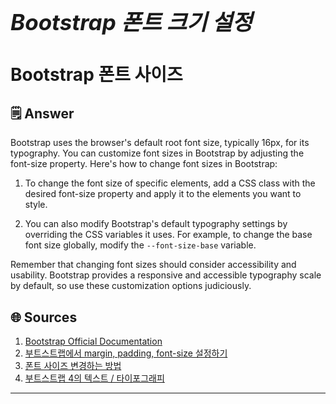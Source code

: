 # **<span style="font-size: 35px; font-style: italic;">Bootstrap 폰트 크기 설정</span>**

# Bootstrap 폰트 사이즈

## 🗒️ Answer
Bootstrap uses the browser's default root font size, typically 16px, for its typography. You can customize font sizes in Bootstrap by adjusting the font-size property. Here's how to change font sizes in Bootstrap:

1. To change the font size of specific elements, add a CSS class with the desired font-size property and apply it to the elements you want to style.

2. You can also modify Bootstrap's default typography settings by overriding the CSS variables it uses. For example, to change the base font size globally, modify the `--font-size-base` variable.

Remember that changing font sizes should consider accessibility and usability. Bootstrap provides a responsive and accessible typography scale by default, so use these customization options judiciously.

## 🌐 Sources
1. [Bootstrap Official Documentation](https://getbootstrap.kr/docs/5.0/content/typography/)
2. [부트스트랩에서 margin, padding, font-size 설정하기](https://gnews365.tistory.com/entry/%EB%B6%80%ED%8A%B8%EC%8A%A4%ED%8A%B8%EB%9E%A9-Bootsrap-css-margin-padding-font-size-%EB%A7%88%EC%A7%84-%ED%8C%A8%EB%94%A9-%ED%8F%B0%ED%8A%B8%EC%82%AC%EC%9D%B4%EC%A6%88)
3. [폰트 사이즈 변경하는 방법](https://spartacodingclub.kr/community/fastqna/all/6309cff2ca29f1b3c7fad92e/%ED%8F%B0%ED%8A%B8%20%EC%82%AC%EC%9D%B4%EC%A6%88%20%EB%B3%80%EA%B2%BD%20%ED%95%98%EB%8A%94%20%EB%B0%A9%EB%B2%95)
4. [부트스트랩 4의 텍스트 / 타이포그래피](http://m.blog.naver.com/pjh445/221157890877)
*****

